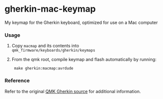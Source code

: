 # gherkin-mac-keymap

My keymap for the Gherkin keyboard, optimized for use on a Mac computer

### Usage

1. Copy `macmap` and its contents into `qmk_firmware/keyboards/gherkin/keymaps`
2. From the qmk root, compile keymap and flash automatically by running:

        make gherkin:macmap:avrdude

### Reference 

Refer to the original [QMK Gherkin source](https://github.com/qmk/qmk_firmware/tree/master/keyboards/gherkin) for additional information.